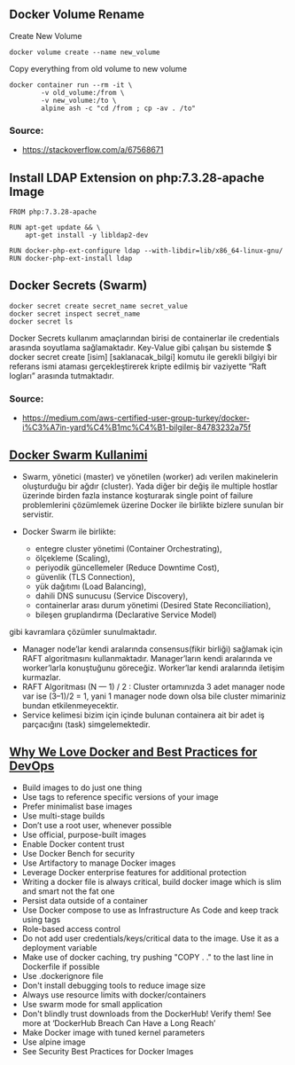 ## Docker Volume Rename
Create New Volume

    docker volume create --name new_volume

Copy everything from old volume to new volume

    docker container run --rm -it \
            -v old_volume:/from \
            -v new_volume:/to \
            alpine ash -c "cd /from ; cp -av . /to"

### Source: 
- https://stackoverflow.com/a/67568671

## Install LDAP Extension on php:7.3.28-apache Image
```docker
FROM php:7.3.28-apache

RUN apt-get update && \
    apt-get install -y libldap2-dev

RUN docker-php-ext-configure ldap --with-libdir=lib/x86_64-linux-gnu/
RUN docker-php-ext-install ldap
```

## Docker Secrets (Swarm)

```shell
docker secret create secret_name secret_value
docker secret inspect secret_name
docker secret ls
```

Docker Secrets kullanım amaçlarından birisi de containerlar ile credentials arasında soyutlama sağlamaktadır. Key-Value gibi çalışan bu sistemde $ docker secret create [isim] [saklanacak_bilgi] komutu ile gerekli bilgiyi bir referans ismi ataması gerçekleştirerek kripte edilmiş bir vaziyette “Raft logları” arasında tutmaktadır.

### Source: 
- https://medium.com/aws-certified-user-group-turkey/docker-i%C3%A7in-yard%C4%B1mc%C4%B1-bilgiler-84783232a75f

## [Docker Swarm Kullanimi](https://medium.com/aws-certified-user-group-turkey/docker-%C3%BCzerine-genel-bak%C4%B1%C5%9F-docker-swarm-kullan%C4%B1m%C4%B1-46d9c17df6f6)
- Swarm, yönetici (master) ve yönetilen (worker) adı verilen makinelerin oluşturduğu bir ağdır (cluster). Yada diğer bir değiş ile multiple hostlar üzerinde birden fazla instance koşturarak single point of failure problemlerini çözümlemek üzerine Docker ile birlikte bizlere sunulan bir servistir.

- Docker Swarm ile birlikte:
    - entegre cluster yönetimi (Container Orchestrating), 
    - ölçekleme (Scaling), 
    - periyodik güncellemeler (Reduce Downtime Cost), 
    - güvenlik (TLS Connection), 
    - yük dağıtımı (Load Balancing), 
    - dahili DNS sunucusu (Service Discovery), 
    - containerlar arası durum yönetimi (Desired State Reconciliation), 
    - bileşen gruplandırma (Declarative Service Model)

gibi kavramlara çözümler sunulmaktadır.

- Manager node’lar kendi aralarında consensus(fikir birliği) sağlamak için RAFT algoritmasını kullanmaktadır. Manager’ların kendi aralarında ve worker’larla konuştuğunu göreceğiz. Worker’lar kendi aralarında iletişim kurmazlar.
- RAFT Algoritması (N — 1) / 2 : Cluster ortamınızda 3 adet manager node var ise (3–1)/2 = 1, yani 1 manager node down olsa bile cluster mimariniz bundan etkilenmeyecektir.
- Service kelimesi bizim için içinde bulunan containera ait bir adet iş parçacığını (task) simgelemektedir.

## [Why We Love Docker and Best Practices for DevOps](https://hackernoon.com/docker-and-best-practices-for-devops-c53ta30kiv)

- Build images to do just one thing
- Use tags to reference specific versions of your image
- Prefer minimalist base images
- Use multi-stage builds
- Don’t use a root user, whenever possible
- Use official, purpose-built images
- Enable Docker content trust
- Use Docker Bench for security
- Use Artifactory to manage Docker images
- Leverage Docker enterprise features for additional protection
- Writing a docker file is always critical, build docker image which is slim and smart not the fat one
- Persist data outside of a container
- Use Docker compose to use as Infrastructure As Code and keep track using tags
- Role-based access control
- Do not add user credentials/keys/critical data to the image. Use it as a deployment variable
- Make use of docker caching, try pushing "COPY . ." to the last line in Dockerfile if possible
- Use .dockerignore file
- Don't install debugging tools to reduce image size
- Always use resource limits with docker/containers
- Use swarm mode for small application
- Don't blindly trust downloads from the DockerHub! Verify them! See more at ‘DockerHub Breach Can Have a Long Reach’
- Make Docker image with tuned kernel parameters
- Use alpine image
- See Security Best Practices for Docker Images